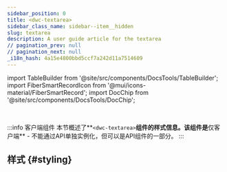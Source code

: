 ```yaml
---
sidebar_position: 0
title: <dwc-textarea>
sidebar_class_name: sidebar--item__hidden
slug: textarea
description: A user guide article for the textarea
// pagination_prev: null
// pagination_next: null
_i18n_hash: 4a15e4800bbd5ccf7a242d11a7514609
---
```

import TableBuilder from '@site/src/components/DocsTools/TableBuilder';
import FiberSmartRecordIcon from '@mui/icons-material/FiberSmartRecord';
import DocChip from '@site/src/components/DocsTools/DocChip';

<DocChip chip='shadow' />

<br />

:::info 客户端组件
本节概述了**`<dwc-textarea>`**组件的样式信息。该组件是**仅客户端** - 不能通过API单独实例化，但可以是API组件的一部分。
:::

## 样式 {#styling}

<TableBuilder name="dwc-textarea" clientComponent />
